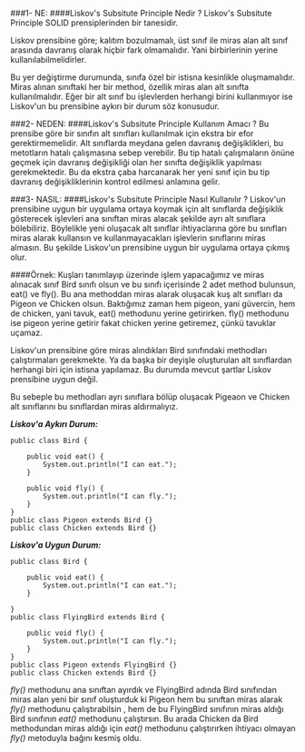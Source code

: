 ###1- NE: 
####Liskov's Subsitute Principle Nedir ?
Liskov's Subsitute Principle SOLID prensiplerinden bir tanesidir.

Liskov prensibine göre; kalıtım bozulmamalı, üst sınıf ile miras alan 
alt sınıf arasında davranış olarak hiçbir fark olmamalıdır. Yani birbirlerinin yerine kullanılabilmelidirler.

Bu yer değiştirme durumunda, sınıfa özel bir istisna kesinlikle oluşmamalıdır. Miras alınan sınıftaki her bir method, 
özellik miras alan alt sınıfta kullanılmalıdır. Eğer bir alt sınıf bu işlevlerden herhangi birini kullanmıyor ise
Liskov'un bu prensibine aykırı bir durum söz konusudur. 

###2- NEDEN:
####Liskov's Subsitute Principle Kullanım Amacı ?
Bu prensibe göre bir sınıfın alt sınıfları 
kullanılmak için ekstra bir efor gerektirmemelidir. 
Alt sınıflarda meydana gelen davranış değişiklikleri, 
bu metotların hatalı çalışmasına sebep verebilir. 
Bu tip hatalı çalışmaların önüne geçmek için davranış değişikliği olan 
her sınıfta değişiklik yapılması gerekmektedir. 
Bu da ekstra çaba harcanarak her yeni sınıf için bu tip davranış değişikliklerinin kontrol edilmesi anlamına gelir.

###3- NASIL:
####Liskov's Subsitute Principle Nasıl Kullanılır ?
Liskov'un prensibine uygun bir uygulama ortaya koymak için alt sınıflarda 
değişiklik gösterecek işlevleri ana sınıftan miras alacak şekilde ayrı alt sınıflara bölebiliriz. Böylelikle yeni 
oluşacak alt sınıflar ihtiyaclarına göre bu sınıfları miras alarak kullansın ve kullanmayacakları işlevlerin sınıflarını 
miras almasın. Bu şekilde Liskov'un prensibine uygun bir uygulama ortaya çıkmış olur.

####Örnek:
Kuşları tanımlayıp üzerinde işlem yapacağımız ve miras alınacak sınıf Bird sınıfı olsun ve bu sınıfı içerisinde 2 adet 
method bulunsun, eat() ve fly(). 
Bu ana methoddan miras alarak oluşacak kuş alt sınıfları da Pigeon ve Chicken olsun.
Baktığımız zaman hem pigeon, yani güvercin, hem de chicken, yani tavuk, eat() methodunu yerine getirirken.
fly() methodunu ise pigeon yerine getirir fakat chicken yerine getiremez, çünkü tavuklar uçamaz.

Liskov'un prensibine göre miras alındıkları Bird sınıfındaki methodları çalıştırmaları gerekmekte. Ya da başka bir deyişle
oluşturulan alt sınıflardan herhangi biri için istisna yapılamaz. Bu durumda mevcut şartlar Liskov prensibine uygun değil.

Bu sebeple bu methodları ayrı sınıflara bölüp oluşacak Pigeaon ve Chicken alt sınıflarını bu sınıflardan miras aldırmalıyız.

***Liskov'a Aykırı Durum:***

```
public class Bird {

    public void eat() {
        System.out.println("I can eat.");
    }

    public void fly() {
        System.out.println("I can fly.");
    }
}
public class Pigeon extends Bird {}
public class Chicken extends Bird {}
```

***Liskov'a Uygun Durum:***

```
public class Bird {

    public void eat() {
        System.out.println("I can eat.");
    }

}
public class FlyingBird extends Bird {

    public void fly() {
        System.out.println("I can fly.");
    }
}
public class Pigeon extends FlyingBird {}
public class Chicken extends Bird {}
```
*fly()* methodunu ana sınıftan ayırdık ve FlyingBird adında Bird sınıfından miras alan yeni bir sınıf oluşturduk ki
Pigeon hem bu sınıftan miras alarak *fly()* methodunu çalıştırabilsin , hem de bu FlyingBird sınıfının miras aldığı Bird 
sınıfının *eat()* methodunu çalıştırsın. Bu arada Chicken da Bird methodundan miras aldığı için *eat()* methodunu çalıştırırken
ihtiyacı olmayan *fly()* metoduyla bağını kesmiş oldu.